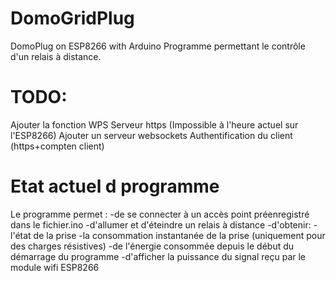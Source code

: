 # DomoGridPlug
DomoPlug on ESP8266 with Arduino
Programme permettant le contrôle d'un relais à distance.

# TODO:
Ajouter la fonction WPS
Serveur https (Impossible à l'heure actuel sur l'ESP8266)
Ajouter un serveur websockets
Authentification du client (https+compten client)

# Etat actuel d programme
Le programme permet :
-de se connecter à un accès point préenregistré dans le fichier.ino
-d'allumer et d'éteindre un relais à distance
-d'obtenir:
  -l'état de la prise
  -la consommation instantanée de la prise (uniquement pour des charges résistives)
  -de l'énergie consommée depuis le début du démarrage du programme
  -d'afficher la puissance du signal reçu par le module wifi ESP8266
